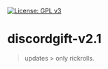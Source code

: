 [![License: GPL v3](https://img.shields.io/badge/License-GPL%20v3-blue.svg)](https://www.gnu.org/licenses/gpl-3.0)
# discordgift-v2.1
> updates > only rickrolls.
